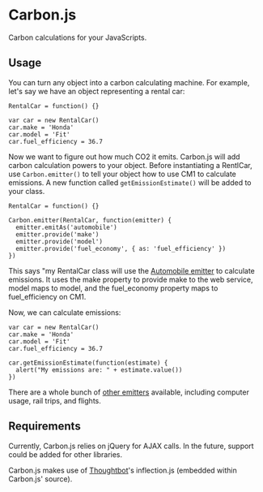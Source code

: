 # Carbon.js

Carbon calculations for your JavaScripts.

## Usage

You can turn any object into a carbon calculating machine. For example, let's say we have an object representing a rental car:


    RentalCar = function() {}
    
    var car = new RentalCar()
    car.make = 'Honda'
    car.model = 'Fit'
    car.fuel_efficiency = 36.7

Now we want to figure out how much CO2 it emits. Carbon.js will add carbon calculation powers to your object. Before instantiating a RentlCar, use `Carbon.emitter()` to tell your object how to use CM1 to calculate emissions. A new function called `getEmissionEstimate()` will be added to your class.

    RentalCar = function() {}
    
    Carbon.emitter(RentalCar, function(emitter) {
      emitter.emitAs('automobile')
      emitter.provide('make')
      emitter.provide('model')
      emitter.provide('fuel_economy', { as: 'fuel_efficiency' })
    })

This says "my RentalCar class will use the [Automobile emitter](http://carbon.brighterplanet.com/models/automobile) to calculate emissions. It uses the make property to provide make to the web service, model maps to model, and the fuel_economy property maps to fuel_efficiency on CM1.

Now, we can calculate emissions:

    var car = new RentalCar()
    car.make = 'Honda'
    car.model = 'Fit'
    car.fuel_efficiency = 36.7

    car.getEmissionEstimate(function(estimate) {
      alert("My emissions are: " + estimate.value())
    })

There are a whole bunch of [other emitters](http://carbon.brighterplanet.com/emitters) available, including computer usage, rail trips, and flights.

## Requirements

Currently, Carbon.js relies on jQuery for AJAX calls. In the future, support could be added for other libraries.

Carbon.js makes use of [Thoughtbot](http://thoughtbot.com)'s inflection.js (embedded within Carbon.js' source).
